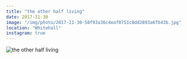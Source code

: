 ```yaml
---
title: "the other half living"
date: 2017-11-30
image: "/img/photo/2017-11-30-58f93a36c4eaf0751c8dd2893a6fb43b.jpg"
location: "Whitehall"
instagram: true
---
```


![the other half living](/img/photo/2017-11-30-58f93a36c4eaf0751c8dd2893a6fb43b.jpg)
